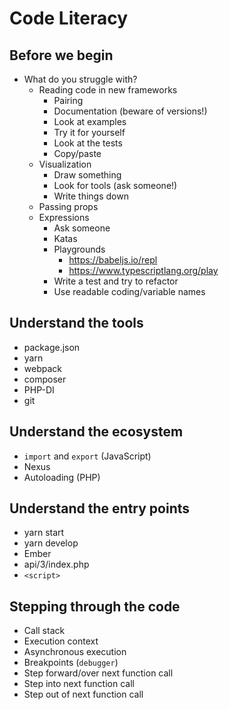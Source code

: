 # Code Literacy

## Before we begin

* What do you struggle with?
  * Reading code in new frameworks
    * Pairing
    * Documentation (beware of versions!)
    * Look at examples
    * Try it for yourself
    * Look at the tests
    * Copy/paste
  * Visualization
    * Draw something
    * Look for tools (ask someone!)
    * Write things down
  * Passing props
  * Expressions
    * Ask someone
    * Katas
    * Playgrounds
      * https://babeljs.io/repl
      * https://www.typescriptlang.org/play
    * Write a test and try to refactor
    * Use readable coding/variable names

## Understand the tools

* package.json
* yarn
* webpack
* composer
* PHP-DI
* git

## Understand the ecosystem

* `import` and `export` (JavaScript)
* Nexus
* Autoloading (PHP)

## Understand the entry points

* yarn start
* yarn develop
* Ember
* api/3/index.php
* `<script>`

## Stepping through the code

* Call stack
* Execution context
* Asynchronous execution
* Breakpoints (`debugger`)
* Step forward/over next function call
* Step into next function call
* Step out of next function call
